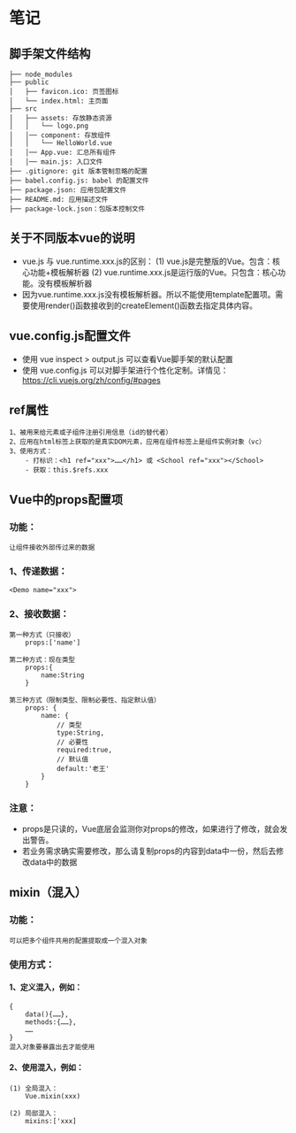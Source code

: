 # 笔记

## 脚手架文件结构
    ├── node_modules
    ├── public
    │   ├── favicon.ico: 页签图标
    │   └── index.html: 主页面
    ├── src
    │   ├── assets: 存放静态资源
    │   │   └── logo.png
    │   │── component: 存放组件
    │   │   └── HelloWorld.vue
    │   │── App.vue: 汇总所有组件
    │   │── main.js: 入口文件
    ├── .gitignore: git 版本管制忽略的配置
    ├── babel.config.js: babel 的配置文件
    ├── package.json: 应用包配置文件
    ├── README.md: 应用描述文件
    ├── package-lock.json：包版本控制文件

## 关于不同版本vue的说明
- vue.js 与 vue.runtime.xxx.js的区别：
    (1) vue.js是完整版的Vue。包含：核心功能+模板解析器
    (2) vue.runtime.xxx.js是运行版的Vue。只包含：核心功能。没有模板解析器
- 因为vue.runtime.xxx.js没有模板解析器。所以不能使用template配置项。需要使用render()函数接收到的createElement()函数去指定具体内容。

## vue.config.js配置文件
- 使用 vue inspect > output.js 可以查看Vue脚手架的默认配置
- 使用 vue.config.js 可以对脚手架进行个性化定制。详情见：https://cli.vuejs.org/zh/config/#pages

## ref属性
    1、被用来给元素或子组件注册引用信息（id的替代者）
    2、应用在html标签上获取的是真实DOM元素，应用在组件标签上是组件实例对象（vc）
    3、使用方式：
        - 打标识：<h1 ref="xxx">……</h1> 或 <School ref="xxx"></School>
        - 获取：this.$refs.xxx

## Vue中的props配置项
### 功能：
    让组件接收外部传过来的数据
### 1、传递数据：
    <Demo name="xxx">
### 2、接收数据：
    第一种方式（只接收）
        props:['name']

    第二种方式：现在类型
        props:{
            name:String
        }

    第三种方式（限制类型、限制必要性、指定默认值）
        props: {
            name: {
                // 类型
                type:String,
                // 必要性
                required:true,
                // 默认值
                default:'老王'
            }
        }
### 注意：
- props是只读的，Vue底层会监测你对props的修改，如果进行了修改，就会发出警告。
- 若业务需求确实需要修改，那么请复制props的内容到data中一份，然后去修改data中的数据

## mixin（混入）
### 功能：
    可以把多个组件共用的配置提取成一个混入对象
### 使用方式：
#### 1、定义混入，例如：
    {
        data(){……},
        methods:{……},
        ……
    }
    混入对象要暴露出去才能使用
#### 2、使用混入，例如：
    (1) 全局混入：
        Vue.mixin(xxx)
        
    (2) 局部混入：
        mixins:['xxx]